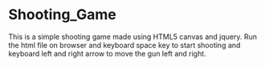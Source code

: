 # Shooting_Game
This is a simple shooting game made using HTML5 canvas and jquery. Run the html file on browser and keyboard space key to start shooting and keyboard left and right arrow to move the gun left and right.
